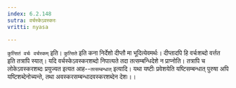 ```yaml
---
index: 6.2.148
sutra: वर्चस्केऽवस्करः
vritti: nyasa

---
```

`कुत्सितं वर्चः वर्चस्कम्` इति। `कुत्सिते` इति कना निर्देशो दीप्तौ मा भूदित्येवमर्थः। दीप्तादपि हि वर्चःशब्दो वर्त्तत इति तत्रापि स्यात्। यदि वर्चस्केऽवस्करशब्दो निपात्यते तदा तत्सम्बन्धिदेशे न प्राप्नोति। तत्रापि च लोकेऽवस्करशब्दः प्रयुज्यत इत्यत आह--`तत्सम्बन्धात्` इत्यादि। यथा यष्टीः प्रवेशयेति यष्टिसम्बन्धात् पुरुषा अपि यष्टिशब्देनोच्यन्ते, तथा अवस्करसम्बन्धादवस्करशब्देन देशः।।